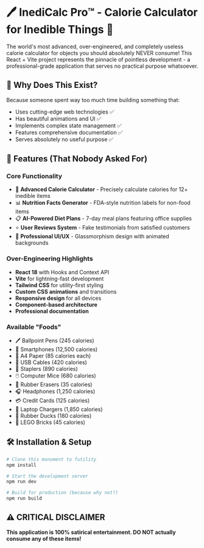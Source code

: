 # 🖊️ InediCalc Pro™ - Calorie Calculator for Inedible Things 📱

The world's most advanced, over-engineered, and completely useless calorie calculator for objects you should absolutely NEVER consume! This React + Vite project represents the pinnacle of pointless development - a professional-grade application that serves no practical purpose whatsoever.

## 🤔 Why Does This Exist?

Because someone spent way too much time building something that:
- Uses cutting-edge web technologies ✅
- Has beautiful animations and UI ✅  
- Implements complex state management ✅
- Features comprehensive documentation ✅
- Serves absolutely no useful purpose ✅

## 🚀 Features (That Nobody Asked For)

### Core Functionality
- 🧮 **Advanced Calorie Calculator** - Precisely calculate calories for 12+ inedible items
- 📊 **Nutrition Facts Generator** - FDA-style nutrition labels for non-food items
- 📋 **AI-Powered Diet Plans** - 7-day meal plans featuring office supplies
- ⭐ **User Reviews System** - Fake testimonials from satisfied customers
- 🎨 **Professional UI/UX** - Glassmorphism design with animated backgrounds

### Over-Engineering Highlights
- **React 18** with Hooks and Context API
- **Vite** for lightning-fast development
- **Tailwind CSS** for utility-first styling
- **Custom CSS animations** and transitions
- **Responsive design** for all devices
- **Component-based architecture**
- **Professional documentation**

### Available "Foods"
- 🖊️ Ballpoint Pens (245 calories)
- 📱 Smartphones (12,500 calories)
- 📄 A4 Paper (85 calories each)
- 🔌 USB Cables (420 calories)
- 📎 Staplers (890 calories)
- 🖱️ Computer Mice (680 calories)
- 🧹 Rubber Erasers (35 calories)
- 🎧 Headphones (1,250 calories)
- 💳 Credit Cards (125 calories)
- 🔋 Laptop Chargers (1,850 calories)
- 🦆 Rubber Ducks (180 calories)
- 🧱 LEGO Bricks (45 calories)

## 🛠️ Installation & Setup

```bash
# Clone this monument to futility
npm install

# Start the development server
npm run dev

# Build for production (because why not?)
npm run build
```

## ⚠️ CRITICAL DISCLAIMER

**This application is 100% satirical entertainment. DO NOT actually consume any of these items!**
